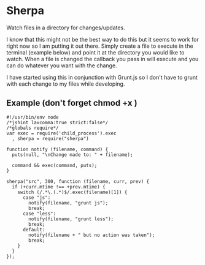 # Sherpa

Watch files in a directory for changes/updates.

I know that this might not be the best way to do this but it seems to work for right now so I am putting it out there. Simply create a file to execute in the terminal (example below) and point it at the directory you would like to watch. When a file is changed the callback you pass in will execute and you can do whatever you want with the change.

I have started using this in conjunction with Grunt.js so I don't have to grunt with each change to my files while developing.

## Example (don't forget chmod +x <filename>)

    #!/usr/bin/env node
    /*jshint laxcomma:true strict:false*/
    /*globals require*/
    var exec = require('child_process').exec
      , sherpa = require("sherpa")

    function notify (filename, command) {
      puts(null, "\nChange made to: " + filename);

      command && exec(command, puts);
    }

    sherpa("src", 300, function (filename, curr, prev) {
      if (+curr.mtime !== +prev.mtime) {
        switch (/.*\.(.*)$/.exec(filename)[1]) {
          case "js":
            notify(filename, "grunt js");
            break;
          case "less":
            notify(filename, "grunt less");
            break;
          default:
            notify(filename + " but no action was taken");
            break;
        }
      }
    });
